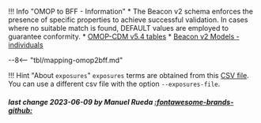 !!! Info "OMOP to BFF - Information"
    * The Beacon v2 schema enforces the presence of specific properties to achieve successful validation. In cases where no suitable match is found, DEFAULT values are employed to guarantee conformity.
    * [OMOP-CDM v5.4 tables](https://ohdsi.github.io/CommonDataModel/cdm54.html)
    * [Beacon v2 Models - individuals](https://docs.genomebeacons.org/schemas-md/individuals_defaultSchema)

--8<-- "tbl/mapping-omop2bff.md"

!!! Hint "About `exposures`"
    `exposures` terms are obtained from this [CSV file](https://github.com/CNAG-Biomedical-Informatics/convert-pheno/blob/main/share/db/concepts_candidates_2_exposure.csv). You can use a different csv file with the option `--exposures-file`.

##### last change 2023-06-09 by Manuel Rueda [:fontawesome-brands-github:](https://github.com/mrueda)
